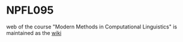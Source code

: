 # NPFL095
web of the course "Modern Methods in Computational Linguistics" is maintained as the [wiki](https://github.com/ufal/NPFL095/wiki)
